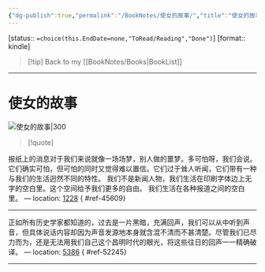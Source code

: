 ```yaml
---
{"dg-publish":true,"permalink":"/BookNotes/使女的故事/","title":"使女的故事","noteIcon":""}
---
```


[status:: `=choice(this.EndDate=none,"ToRead/Reading","Done")`]
[format:: kindle]

>[!tip] Back to my [[BookNotes/Books\|BookList]]

---
# 使女的故事

![使女的故事|300](https://img9.doubanio.com/view/subject/l/public/s29758763.jpg)

>[!quote]


报纸上的消息对于我们来说就像一场场梦，别人做的噩梦。多可怕呀，我们会说。它们确实可怕，但可怕的同时又觉得难以置信。它们过于耸人听闻，它们带有一种与我们的生活迥然不同的特性。 我们不是新闻人物，我们生活在印刷字体边上无字的空白里。这个空间给予我们更多的自由。 我们生活在各种报道之间的空白里。 — location: [1228]()
{ #ref-45609}


---
正如所有历史学家都知道的，过去是一片黑暗，充满回声，我们可以从中听到声音，但具体说话内容却因为声音发源地本身就含混不清而不甚清楚。尽管我们已尽力而为，还是无法用我们自己这个昌明时代的眼光，将这些往日的回声一一精确破译。 — location: [5386]()
{ #ref-52245}


---
